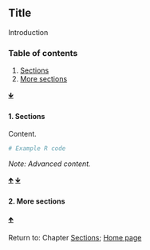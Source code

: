## Title

Introduction

<a name="TOC"></a>
### Table of contents
1. <a href="#S01">Sections</a>
2. <a href="#S02">More sections</a>

<a href="#END">&#129147;</a>

<a name="S01"></a>
#### 1. Sections

Content.

```R
# Example R code
```

*Note: Advanced content.*

<a href="#TOC">&#129145;</a> <a href="#END">&#129147;</a>

<a name="S02"></a>
#### 2. More sections

<a href="#TOC">&#129145;</a>

<a name="END"></a>
Return to:
Chapter
[Sections](C00_P002_Chapters.md);
[Home page](https://rettopnivek.github.io/R_training/)
